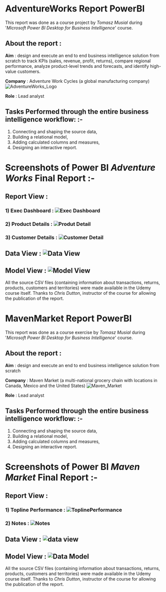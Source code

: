 # AdventureWorks Report PowerBI

This report was done as a course project by *Tomasz Musial* during '*Microsoft Power BI Desktop for Business Intelligence*' course.

## About the report :

**Aim** : design and execute an end to end business intelligence solution from scratch to track KPIs (sales, revenue, profit, returns), compare regional 
performance, analyze product-level trends and forecasts, and identify high-value customers.

**Company** : Adventure Work Cycles (a global manufacturing company) ![AdventureWorks_Logo](https://github.com/Tom-Mus/Power-BI-Projects/assets/124078931/5610559c-def4-4140-b950-a4d870fcc226)

**Role** : Lead analyst

## Tasks Performed through the entire business intelligence workflow: :-

1) Connecting and shaping the source data, 
2) Building a relational model, 
3) Adding calculated columns and measures, 
4) Designing an interactive report.

# Screenshots of Power BI *Adventure Works* Final Report :-

## Report View : 
### 1) Exec Dashboard : ![Exec Dashboard](https://github.com/Tom-Mus/Power-BI-Projects/assets/124078931/50ffea5a-35ab-4935-aebe-730f83219476)
### 2) Product Details : ![Produt Detail](https://github.com/Tom-Mus/Power-BI-Projects/assets/124078931/76145db8-8874-4952-8300-7a07651f3643)
### 3) Customer Details : ![Customer Detail](https://github.com/Tom-Mus/Power-BI-Projects/assets/124078931/3c64ebdd-e417-4502-bfce-532d8b632061)
## Data View : ![Data View](https://github.com/Tom-Mus/Power-BI-Projects/assets/124078931/df6cbff4-842c-4dd6-a8ec-594ec9f3a527)
## Model View : ![Model View](https://github.com/Tom-Mus/Power-BI-Projects/assets/124078931/59a354a0-e6cb-4b25-a2c9-43df4830dbd8)

All the source CSV files (containing information about transactions, returns, products, customers and territories) were made available in the Udemy course itself. Thanks to *Chris Dutton*, instructor of the course for allowing the publication of the report.


# MavenMarket Report PowerBI

This report was done as a course exercise by *Tomasz Musial* during '*Microsoft Power BI Desktop for Business Intelligence*' course.

## About the report :

**Aim** : design and execute an end to end business intelligence solution from scratch

**Company** : Maven Market (a multi-national grocery chain with locations in Canada, Mexico and the United States) 
![Maven_Market](https://github.com/Tom-Mus/Power-BI-Projects/assets/124078931/609a4e3f-9c97-44d3-aac4-92e2c18b2da2)

**Role** : Lead analyst

## Tasks Performed through the entire business intelligence workflow: :-

1) Connecting and shaping the source data, 
2) Building a relational model, 
3) Adding calculated columns and measures, 
4) Designing an interactive report.

# Screenshots of Power BI *Maven Market* Final Report :-

## Report View : 

### 1) Topline Performance : ![ToplinePerformance](https://github.com/Tom-Mus/Power-BI-Projects/assets/124078931/202c0d1f-7575-40bf-8b83-752b95601972)

### 2) Notes : ![Notes](https://github.com/Tom-Mus/Power-BI-Projects/assets/124078931/0e23f722-a7fc-4e3d-8d47-f49eb3699430)

## Data View : ![data view](https://github.com/Tom-Mus/Power-BI-Projects/assets/124078931/7c26e7db-3d24-4448-a10e-05ba289c7b97)

## Model View : ![Data Model](https://github.com/Tom-Mus/Power-BI-Projects/assets/124078931/5919f8bf-d5ac-4ee4-9c44-095e59ad17bf)

All the source CSV files (containing information about transactions, returns, products, customers and territories) were made available in the Udemy course itself. Thanks to *Chris Dutton*, instructor of the course for allowing the publication of the report.
